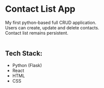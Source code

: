 # Contact List App

My first python-based full CRUD application.<br />
Users can create, update and delete contacts.<br />
Contact list remains persistent.<br /><br />

## Tech Stack:
- Python (Flask)
- React
- HTML
- CSS
